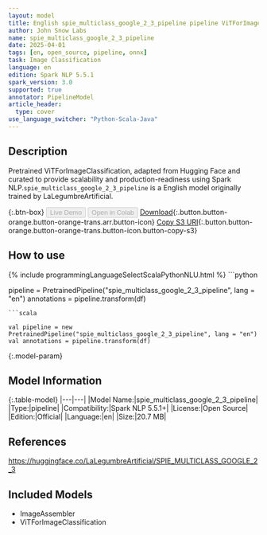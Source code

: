 ```yaml
---
layout: model
title: English spie_multiclass_google_2_3_pipeline pipeline ViTForImageClassification from LaLegumbreArtificial
author: John Snow Labs
name: spie_multiclass_google_2_3_pipeline
date: 2025-04-01
tags: [en, open_source, pipeline, onnx]
task: Image Classification
language: en
edition: Spark NLP 5.5.1
spark_version: 3.0
supported: true
annotator: PipelineModel
article_header:
  type: cover
use_language_switcher: "Python-Scala-Java"
---
```


## Description

Pretrained ViTForImageClassification, adapted from Hugging Face and curated to provide scalability and production-readiness using Spark NLP.`spie_multiclass_google_2_3_pipeline` is a English model originally trained by LaLegumbreArtificial.

{:.btn-box}
<button class="button button-orange" disabled>Live Demo</button>
<button class="button button-orange" disabled>Open in Colab</button>
[Download](https://s3.amazonaws.com/auxdata.johnsnowlabs.com/public/models/spie_multiclass_google_2_3_pipeline_en_5.5.1_3.0_1743498188535.zip){:.button.button-orange.button-orange-trans.arr.button-icon}
[Copy S3 URI](s3://auxdata.johnsnowlabs.com/public/models/spie_multiclass_google_2_3_pipeline_en_5.5.1_3.0_1743498188535.zip){:.button.button-orange.button-orange-trans.button-icon.button-copy-s3}

## How to use



<div class="tabs-box" markdown="1">
{% include programmingLanguageSelectScalaPythonNLU.html %}
```python

pipeline = PretrainedPipeline("spie_multiclass_google_2_3_pipeline", lang = "en")
annotations =  pipeline.transform(df)   

```
```scala

val pipeline = new PretrainedPipeline("spie_multiclass_google_2_3_pipeline", lang = "en")
val annotations = pipeline.transform(df)

```
</div>

{:.model-param}
## Model Information

{:.table-model}
|---|---|
|Model Name:|spie_multiclass_google_2_3_pipeline|
|Type:|pipeline|
|Compatibility:|Spark NLP 5.5.1+|
|License:|Open Source|
|Edition:|Official|
|Language:|en|
|Size:|20.7 MB|

## References

https://huggingface.co/LaLegumbreArtificial/SPIE_MULTICLASS_GOOGLE_2_3

## Included Models

- ImageAssembler
- ViTForImageClassification